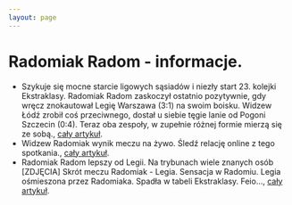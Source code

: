 ```yaml
---
layout: page
---
```

# Radomiak Radom - informacje.
  * Szykuje się mocne starcie ligowych sąsiadów i niezły start 23. kolejki Ekstraklasy. Radomiak Radom zaskoczył ostatnio pozytywnie, gdy wręcz znokautował Legię Warszawa (3:1) na swoim boisku. Widzew Łódź zrobił coś przeciwnego, dostał u siebie tęgie lanie od Pogoni Szczecin (0:4). Teraz oba zespoły, w zupełnie różnej formie mierzą się ze sobą., [cały artykuł](https://przegladsportowy.onet.pl/pilka-nozna/ekstraklasa/radomiak-radom-widzew-lodz-relacja-na-zywo-pko-bp-ekstraklasa-live/ceb2q06).
  * Widzew Radomiak wynik meczu na żywo. Śledź relację online z tego spotkania., [cały artykuł](https://expressilustrowany.pl/sukces-byl-tak-blisko-jednak-widzewiacy-podarowali-rywalom-remis/ar/c2p2-27318483).
  * Radomiak Radom lepszy od Legii. Na trybunach wiele znanych osób [ZDJĘCIA] Skrót meczu Radomiak - Legia. Sensacja w Radomiu. Legia ośmieszona przez Radomiaka. Spadła w tabeli Ekstraklasy. Feio..., [cały artykuł](https://gol24.pl/kluby/radomiak-radom,59/).
